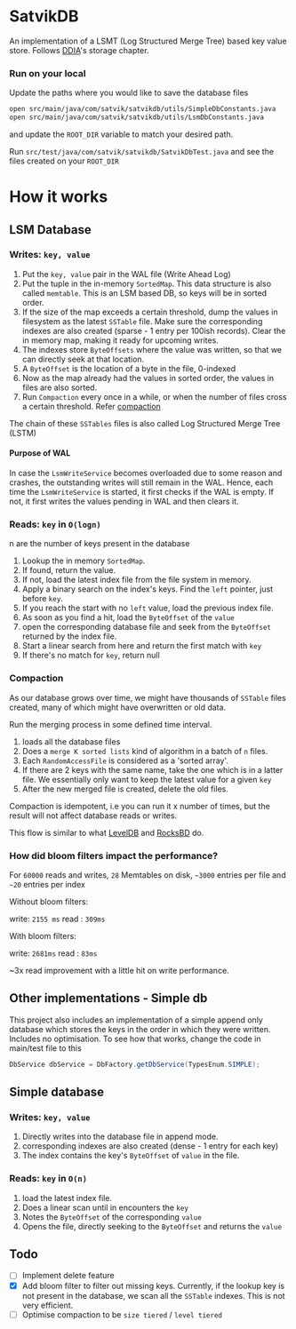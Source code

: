 # SatvikDB
An implementation of a LSMT (Log Structured Merge Tree) based key value store.
Follows [DDIA][1]'s storage chapter.

### Run on your local
Update the paths where you would like to save the database files
```bash
open src/main/java/com/satvik/satvikdb/utils/SimpleDbConstants.java
open src/main/java/com/satvik/satvikdb/utils/LsmDbConstants.java
```
and update the `ROOT_DIR` variable to match your desired path.

Run `src/test/java/com/satvik/satvikdb/SatvikDbTest.java` and see the files created on your `ROOT_DIR`


# How it works

## LSM Database

### Writes: `key, value`
1. Put the `key, value` pair in the WAL file (Write Ahead Log)
2. Put the tuple in the in-memory `SortedMap`. This data structure is also called `memtable`. This is an LSM based DB, so keys will be in sorted order. 
3. If the size of the map exceeds a certain threshold, dump the values in filesystem as the latest `SSTable` file. Make sure the corresponding indexes are also created (sparse - 1 entry per 100ish records). Clear the in memory map, making it ready for upcoming writes.
4. The indexes store `ByteOffsets` where the value was written, so that we can directly seek at that location.
5. A `ByteOffset` is the location of a byte in the file, 0-indexed 
6. Now as the map already had the values in sorted order, the values in files are also sorted.
7. Run `Compaction` every once in a while, or when the number of files cross a certain threshold. Refer [compaction](#compaction)

The chain of these `SSTables` files is also called Log Structured Merge Tree (LSTM) 

#### Purpose of WAL 
In case the `LsmWriteService` becomes overloaded due to some reason and crashes, 
the outstanding writes will still remain in the WAL. Hence,
each time the `LsmWriteService` is started, it first checks if the WAL is empty.
If not, it first writes the values pending in WAL and then clears it.


### Reads: `key` in `O(logn)`
n are the number of keys present in the database
1. Lookup the in memory `SortedMap`. 
2. If found, return the value.
3. If not, load the latest index file from the file system in memory.
4. Apply a binary search on the index's keys. Find the `left` pointer, just before `key`.
5. If you reach the start with no `left` value, load the previous index file.
6. As soon as you find a hit, load the `ByteOffset` of the `value` 
7. open the corresponding database file and seek from the `ByteOffset` returned by the index file.
8. Start a linear search from here and return the first match with `key`
9. If there's no match for `key`, return null

### Compaction

As our database grows over time, we might have thousands of `SSTable` files created, many of which might have overwritten or old data.

Run the merging process in some defined time interval.
1. loads all the database files
2. Does a `merge K sorted lists` kind of algorithm in a batch of `n` files.
3. Each `RandomAccessFile` is considered as a 'sorted array'.
4. If there are 2 keys with the same name, take the one which is in a latter file. We essentially only want to keep the latest value for a given `key`
5. After the new merged file is created, delete the old files.

Compaction is idempotent, i.e you can run it x number of times, but the result will not affect database reads or writes.

This flow is similar to what [LevelDB](https://github.com/google/leveldb) and [RocksBD](https://github.com/facebook/rocksdb) do.

### How did bloom filters impact the performance?

For `60000` reads and writes, `28` Memtables on disk,
`~3000` entries per file and `~20` entries per index

Without bloom filters:

write: `2155 ms`
read : `309ms`

With bloom filters:

write: `2681ms`
read : `83ms`

~3x read improvement with a little hit on write performance.

## Other implementations - Simple db
This project also includes an implementation of a simple append only database which stores the keys in the order in which they were written. Includes no optimisation.
To see how that works, change the code in main/test file to this
```java
DbService dbService = DbFactory.getDbService(TypesEnum.SIMPLE);
```
## Simple database
### Writes: `key, value`
1. Directly writes into the database file in append mode.
2. corresponding indexes are also created (dense - 1 entry for each key)
3. The index contains the key's `ByteOffset` of `value` in the file.


### Reads: `key` in `O(n)`
1. load the latest index file.
2. Does a linear scan until in encounters the `key`
3. Notes the `ByteOffset` of the corresponding `value`
4. Opens the file, directly seeking to the `ByteOffset` and returns the `value`

## Todo
- [ ] Implement delete feature
- [x] Add bloom filter to filter out missing keys. Currently, if the lookup key is not present in the database, we scan all the `SSTable` indexes. This is not very efficient.
- [ ] Optimise compaction to be `size tiered` / `level tiered`

[1]: https://dataintensive.net/